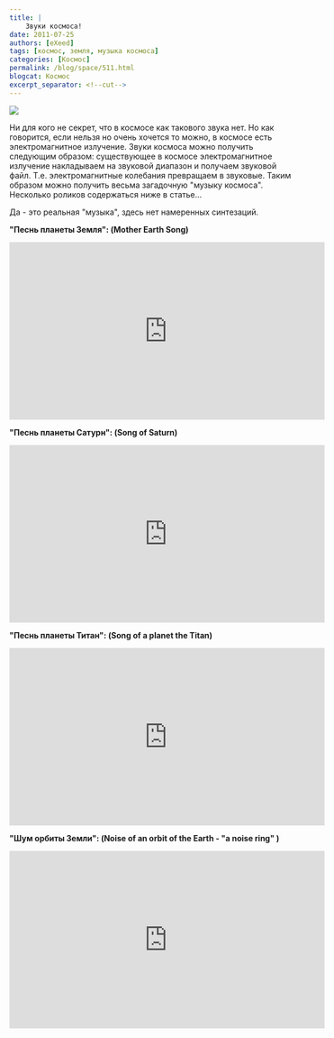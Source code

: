 ```yaml
---
title: |
    Звуки космоса!
date: 2011-07-25
authors: [eXeed]
tags: [космос, земля, музыка космоса]
categories: [Космос]
permalink: /blog/space/511.html
blogcat: Космос
excerpt_separator: <!--cut-->
---
```



![](http://itw66.ru/uploads/images/00/00/03/2011/07/25/b15203.jpg)


Ни для кого не секрет, что в космосе как такового звука нет. Но как говорится, если нельзя но очень хочется то можно, в космосе есть электромагнитное излучение. Звуки космоса можно получить следующим образом: существующее в космосе электромагнитное излучение накладываем на звуковой диапазон и получаем звуковой файл. Т.е. электромагнитные колебания превращаем в звуковые. Таким образом можно получить весьма загадочную "музыку космоса". Несколько роликов содержаться ниже в статье...

Да - это реальная "музыка", здесь нет намеренных синтезаций.


<!--cut-->


**"Песнь планеты Земля": (Mother Earth Song)**

<iframe width="560" height="315" src="https://www.youtube.com/embed/t67sBToyN-8" title="YouTube video player" frameborder="0" allow="accelerometer; autoplay; clipboard-write; encrypted-media; gyroscope; picture-in-picture; web-share" allowfullscreen></iframe>

**"Песнь планеты Сатурн": (Song of Saturn)**

<iframe width="560" height="315" src="https://www.youtube.com/embed/9x3-pg9zjJc" title="YouTube video player" frameborder="0" allow="accelerometer; autoplay; clipboard-write; encrypted-media; gyroscope; picture-in-picture; web-share" allowfullscreen></iframe>

**"Песнь планеты Титан": (Song of a planet the Titan)**

<iframe width="560" height="315" src="https://www.youtube.com/embed/B46GRlYEiPI" title="YouTube video player" frameborder="0" allow="accelerometer; autoplay; clipboard-write; encrypted-media; gyroscope; picture-in-picture; web-share" allowfullscreen></iframe>

**"Шум орбиты Земли": (Noise of an orbit of the Earth - "a noise ring" )**

<iframe width="560" height="315" src="https://www.youtube.com/embed/UraoyKRFfu0" title="YouTube video player" frameborder="0" allow="accelerometer; autoplay; clipboard-write; encrypted-media; gyroscope; picture-in-picture; web-share" allowfullscreen></iframe>
